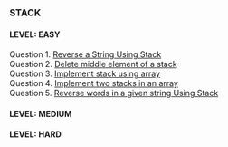 ### STACK
#### LEVEL: EASY</br>
Question 1. [Reverse a String Using Stack](https://practice.geeksforgeeks.org/problems/reverse-a-string/1?page=1&difficulty[]=-1&status[]=solved&category[]=Strings&sortBy=submissions)</br>
Question 2. [Delete middle element of a stack](https://practice.geeksforgeeks.org/problems/delete-middle-element-of-a-stack/1)</br>
Question 3. [Implement stack using array](https://practice.geeksforgeeks.org/problems/implement-stack-using-array/1?page=1&status[]=solved&category[]=Stack&sortBy=submissions)</br>
Question 4. [Implement two stacks in an array](https://practice.geeksforgeeks.org/problems/implement-two-stacks-in-an-array/1?page=1&status[]=solved&category[]=Stack&sortBy=submissions)</br>
Question 5. [Reverse words in a given string Using Stack](https://practice.geeksforgeeks.org/problems/reverse-words-in-a-given-string5459/1?page=1&status[]=unsolved&category[]=Strings&sortBy=submissions)</br>
<!-- Question 6. [Check Distances Between Same Letters](https://leetcode.com/problems/check-distances-between-same-letters/)</br>
Question 7. [Maximum Number of Words Found in Sentences](https://leetcode.com/problems/maximum-number-of-words-found-in-sentences/)</br>
Question 8. [Goal Parser Interpretation](https://leetcode.com/problems/goal-parser-interpretation/)</br> -->
<!--Question 9. []()</br>
Question 10. []()</br> -->

#### LEVEL: MEDIUM</br>
<!-- Question 1. [Minimum number of deletions](https://practice.geeksforgeeks.org/problems/minimum-number-of-deletions4610/1?page=1&difficulty[]=-1&difficulty[]=0&status[]=solved&category[]=Strings&sortBy=submissions)</br>
Question 2. [Validate an IP Address](https://practice.geeksforgeeks.org/problems/validate-an-ip-address-1587115621/1?page=1&difficulty[]=1&status[]=solved&category[]=Strings&sortBy=submissions)</br>
Question 3. [Implement Atoi](https://practice.geeksforgeeks.org/problems/implement-atoi/1?page=1&difficulty[]=1&status[]=solved&category[]=Strings&sortBy=submissions)</br>
Question 4. [Longest Common Substring](https://practice.geeksforgeeks.org/problems/longest-common-substring1452/1?page=1&difficulty[]=1&difficulty[]=2&status[]=solved&category[]=Strings&sortBy=submissions)</br>
Question 5. [Non Repeating Character](https://practice.geeksforgeeks.org/problems/non-repeating-character-1587115620/1?page=1&difficulty[]=0&status[]=unsolved&category[]=Strings&sortBy=submissions)</br> -->
<!--Question 6. []()</br>
Question 7. []()</br>
Question 8. []()</br>
Question 9. []()</br>
Question 10. []()</br> -->

#### LEVEL: HARD</br>
<!-- Question 1. [Longest Palindromic Subsequence](https://practice.geeksforgeeks.org/problems/longest-palindromic-subsequence-1612327878/1?page=1&difficulty[]=1&status[]=solved&category[]=Strings&sortBy=submissions)</br> -->
<!-- Question 2. []()</br>
Question 3. []()</br>
Question 4. []()</br>
Question 5. []()</br>
Question 6. []()</br>
Question 7. []()</br>
Question 8. []()</br> 
Question 9. []()</br>
Question 10. []()</br> -->
